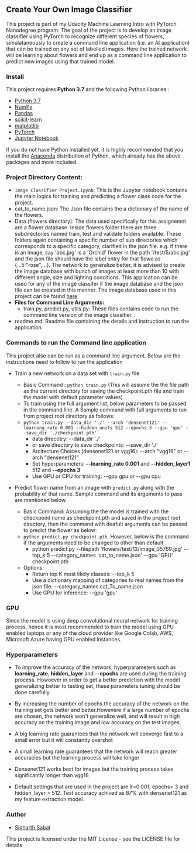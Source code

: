 ## Create Your Own Image Classifier

This project is part of my Udacity Machine Learning Intro with PyTorch Nanodegree program. The goal of the project is to develop an image classifier using PyTorch to recognize different species of flowers, simulataneously to create a command line application (i.e. an AI application) that can be trained on any set of labelled images. Here the trained network will be learning about flowers and end up as a command line application to predict new images using that trained model.  

### Install

This project requires **Python 3.7** and the following Python libraries :

- [Python 3.7](https://www.python.org/downloads/release/python-370/)
- [NumPy](http://www.numpy.org/)
- [Pandas](http://pandas.pydata.org/)
- [scikit-learn](http://scikit-learn.org/stable/)
- [matplotlib](http://matplotlib.org/)
- [PyTorch](https://pytorch.org/get-started/locally/)
- [Jupyter Notebook](http://ipython.org/notebook.html)

If you do not have Python installed yet, it is highly recommended that you install the [Anaconda](http://continuum.io/downloads) distribution of Python, which already has the above packages and more included.

### Project Directory Content:

* `Image Classifier Project.ipynb`: This is the Jupyter notebook contains the main logics for training and predicting a flower class code for the project.
* cat_to_name.json: The Json file contains the a dictionary of the name of the flowers. 
* Data (flowers directory): The data used specifically for this assignemnt are a flower database. Inside flowers folder there are three subdirectories named train, test and validate folders available. These folders again containing a specific number of sub directories which corresponds to a specific category, clarified in the json file. e.g. if there is an image, say 'abc.jpg' is a 'Orchid' flower in the path '/test/5/abc.jpg' and the json file should have the label entry for that flowe as {...5:"rose",...}. The network to generalize better, it is advised to create the image database with bunch of images at least more than 10 with different angle, size and lighting conditions. This application can be used for any of the image classifer if the image database and the json file can be created in this manner. The image database used in this project can be found [here](https://www.robots.ox.ac.uk/~vgg/data/flowers/102/index.html)
* **Files for Command Line Arguments:**
    - train.py, predict.py, utils.py: These files contains code to run the command line version of the image classifier.  :
* readme.md: Readme file containing the details and instruction to run the application.

### Commands to run the Command line application
This project also can be run as a command line argument. Below are the instructions need to follow to run the application

* Train a new network on a data set with `train.py` file
    - Basic Command : `python train.py` (This will assume the the file path as the current directory for saving the checkpoint.pth file and train the model with default parameter values)
    - To train using the full argument list, below parameters to be passed in the command line. A Sample command with full arguments to run from project root directory as follows:
     - `python train.py --data_dir './' --arch 'densenet121' --learning_rate 0.001 --hidden_units 512 --epochs 3 --gpu 'gpu' --save_dir './checkpoint.pth'`
        - data direcotry:  --data_dir './' 
        - or save directory to save checkpoints: --save_dir './'
        - Arcitecture Choices (densenet121 or vgg16): --arch "vgg16" or --arch "densenet121"
        - Set hyperparameters: **--learning_rate 0.001** and **--hidden_layer1** 512 and **--epochs 3**
        - Use GPU or CPU for training:  --gpu gpu or --gpu cpu

* Predict flower name from an image with `predict.py` along with the probability of that name. Sample command and its arguments to pass are mentioned below.
    - Basic Command: Assuming the the model is trained with the checkpoint name as checkpoint.pth and saved in the project root directory, then the command with deafult arguments can be passed to predict the flower as below:
    * `python predict.py checkpoint.pth`. However, below is the command if the arguments need to be changed to other than default. 
        - python predict.py --filepath 'flowers/test/13/image_05769.jpg' --top_k 5 --category_names 'cat_to_name.json' --gpu 'GPU'  checkpoint.pth

    - Options:
        - Return top K most likely classes: --top_k 5
        - Use a dictionary mapping of categories to real names from the json file:  --category_names cat_To_name.json
        - Use GPU for inference:  --gpu 'gpu'

### GPU
Since the model is using deep convolutional neural network for training process, hence it is most recommended to train the model using GPU enabled laptops or any of the cloud provider like Google Colab, AWS, Microsoft Azure having GPU enabled instances.

### Hyperparameters
* To improve the accuracy of the network, hyperparameters such as **learning_rate**, **hidden_layer** and **--epochs** are used during the training process. Howoever in order to get a better prediction with the model generalizing better to testing set, these parameters tuning should be done carefully.

* By increasing the number of epochs the accuracy of the network on the training set gets better and better.Howevere if a large number of epochs are chosen, the network won't generalize well, and will result in high accuracy on the training image and low accuracy on the test images. 
* A big learning rate guarantees that the network will converge fast to a small error but it will constantly overshot
* A small learning rate guarantees that the network will reach greater accuracies but the learning process will take longer
* Densenet121 works best for images but the training process takes significantly longer than vgg16
* Default settings that are used in the project are lr=0.001, epochs= 3 and hidden_layer = 512. Test accuracy achived as 87% with densenet121 as my feature extraction model.

### Author
* [Sidharth Sabat](https://www.linkedin.com/in/sidharthsabat88/)

This project is licensed under the MIT License - see the LICENSE file for details